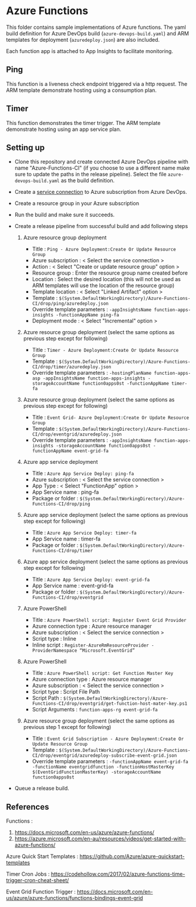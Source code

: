 # Azure Functions

This folder contains sample implementations of Azure functions. The yaml build definition for Azure DevOps build (`azure-devops-build.yaml`) and ARM templates for deployment (`azuredeploy.json`) are also included.

Each function app is attached to App Insights to facilitate monitoring.

## Ping

This function is a liveness check endpoint triggered via a http request. The ARM template demonstrate hosting using a consumption plan.

## Timer

This function demonstrates the timer trigger. The ARM template demonstrate hosting using an app service plan.

## Setting up

* Clone this repository and create connected Azure DevOps pipeline with name "Azure-Functions-CI" (if you choose to use a different name make sure to update the paths in the release pipeline). Select the file `azure-devops-build.yaml` as the build definition.
* Create a [service connection](https://docs.microsoft.com/en-us/azure/devops/pipelines/library/connect-to-azure?view=azdevops) to Azure subscription from Azure DevOps.
* Create a resource group in your Azure subscription
* Run the build and make sure it succeeds.
* Create a release pipeline from successful build and add following steps
 
  1. Azure resource group deployment  

	   *  Title : `Ping - Azure Deployment:Create Or Update Resource Group` 
       *  Azure subscription : < Select the service connection >
       *  Action :  < Select "Create or update resource group" option >
       *  Resource group : Enter the resource group name created before
       *  Location : Select the desired location (this will not be used as ARM templates will use the location of the resource group)
       *  Template location : < Select "Linked Artifact" option >
       *  Template : `$(System.DefaultWorkingDirectory)/Azure-Functions-CI/drop/ping/azuredeploy.json`
       *  Override template parameters : `-appInsightsName function-apps-insights -functionAppName ping-fa`
       *  Deployment mode : < Select "Incremental" option >

  2. Azure resource group deployment  (select the same options as previous step except for following) 
       
	   *  Title : `Timer - Azure Deployment:Create Or Update Resource Group` 	
       *  Template : `$(System.DefaultWorkingDirectory)/Azure-Functions-CI/drop/timer/azuredeploy.json`
       *  Override template parameters : `-hostingPlanName function-apps-asp -appInsightsName function-apps-insights -storageAccountName function0apps0st -functionAppName timer-fa`

  3. Azure resource group deployment  (select the same options as previous step except for following)

	   *  Title : `Event Grid- Azure Deployment:Create Or Update Resource Group` 	
	   *  Template : `$(System.DefaultWorkingDirectory)/Azure-Functions-CI/drop/eventgrid/azuredeploy.json`
	   *  Override template parameters : `-appInsightsName function-apps-insights -storageAccountName function0apps0st -functionAppName event-grid-fa`

	   
  4. Azure app service deployment

	   *  Title : `Azure App Service Deploy: ping-fa` 
	   *  Azure subscription : < Select the service connection >
       *  App Type : < Select "FunctionApp" option >
       *  App Service name : ping-fa
       *  Package or folder : `$(System.DefaultWorkingDirectory)/Azure-Functions-CI/drop/ping`
    

  5. Azure app service deployment (select the same options as previous step except for following)
       
	   *  Title : `Azure App Service Deploy: timer-fa` 
	   *  App Service name : timer-fa
       *  Package or folder : `$(System.DefaultWorkingDirectory)/Azure-Functions-CI/drop/timer`
	   
  6. Azure app service deployment (select the same options as previous step except for following)
       
	   *  Title : `Azure App Service Deploy: event-grid-fa` 
	   *  App Service name : event-grid-fa
       *  Package or folder : `$(System.DefaultWorkingDirectory)/Azure-Functions-CI/drop/eventgrid`
	   
  7. Azure PowerShell
       
	   *  Title : `Azure PowerShell script: Register Event Grid Provider` 
	   *  Azure connection type : Azure resource manager
       *  Azure subscription : < Select the service connection >
       *  Script type : Inline
	   *  Inline script : `Register-AzureRmResourceProvider -ProviderNamespace “Microsoft.EventGrid”`

  8. Azure PowerShell
       
	   *  Title : `Azure PowerShell script: Get Function Master Key` 
	   *  Azure connection type : Azure resource manager
       *  Azure subscription : < Select the service connection >
       *  Script type : Script File Path
	   *  Script Path : `$(System.DefaultWorkingDirectory)/Azure-Functions-CI/drop/eventgrid/get-function-host-mater-key.ps1`
	   *  Script Arguments : `function-apps-rg event-grid-fa`
	   	  
  9. Azure resource group deployment  (select the same options as previous step 1 except for following)
	
	   *  Title : `Event Grid Subscription - Azure Deployment:Create Or Update Resource Group` 
	   *  Template : `$(System.DefaultWorkingDirectory)/Azure-Functions-CI/drop/eventgrid/azuredeploy-subscribe-event-grid.json`
	   *  Override template parameters : `-functionAppName event-grid-fa -functionName eventgridfunction -functionHostMasterKey $(EventGridFunctionMasterKey) -storageAccountName function0apps0st`
		  
 *  Queue a release build.
   

## References

Functions : 
1. https://docs.microsoft.com/en-us/azure/azure-functions/
2. https://azure.microsoft.com/en-au/resources/videos/get-started-with-azure-functions/
 

Azure Quick Start Templates : https://github.com/Azure/azure-quickstart-templates

Timer Cron Jobs : https://codehollow.com/2017/02/azure-functions-time-trigger-cron-cheat-sheet/

Event Grid Function Trigger : https://docs.microsoft.com/en-us/azure/azure-functions/functions-bindings-event-grid

